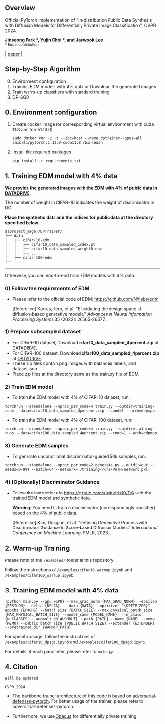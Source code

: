 

## Overview

Official PyTorch implementation of "In-distribution Public Data Synthesis with Diffusion Models for Differentially Private Image Classification", CVPR 2024.

**[Jinseong Park](https://jinseongp.github.io/) \*, [Yujin Choi](https://scholar.google.com/citations?user=3u0-O2sAAAAJ&hl=en) \*, and Jaewook Lee**   
<sup> * Equal contribution </sup> 

| [paper](https://jinseongp.github.io/assets/files/CVPR2024_In-distribution%20Public%20Data%20Synthesis%20with%20Diffusion%20Models%20for%20Differentially%20Private%20Image%20Classification.pdf) | 



## Step-by-Step Algorithm

0. Environment configuration
1. Training EDM models with 4\% data or Download the generated images 
2. Train warm-up classifiers with standard training
3. DP-SGD



## 0. Environment configuration 

1. Create docker image (or corresponding virtual environment with cuda 11.8 and torch1.13.0)

     ```
   sudo docker run -i -t --ipc=host --name dptrainer--gpus=all anibali/pytorch:1.13.0-cuda11.8 /bin/bash
     ```

2. Install the required packages

     ```
   pip install -r requirements.txt
     ```

   


## 1. Training EDM model with 4\% data
**We provide the generated images with the EDM with 4\% of public data in  [DATADRIVE](https://drive.google.com/drive/folders/14Wsb0Fl7Kp3m12oPQ2-kcr_sf3UB27WE?usp=sharing).**

The number of weight in CIFAR-10 indicates the weight of discriminator in DG.

**Place the synthetic data and the indices for public data at the directory specified below.**

```
${project_page}/DPTrainer/
├── data 
│   ├── cifar-10-edm
│   |   ├── cifar10_data_sampled_index.pt
│   |   ├── cifar10_data_sampled_weight0.npz
│   |   ├── ...
│   ├── cifar-100-edm
├── ...
```

---

Otherwise, you can end-to-end train EDM models with 4\% data. 

### 0) Follow the requirements of EDM

 - Please refer to the official code of EDM: https://github.com/NVlabs/edm

   [Reference] Karras, Tero, et al. "Elucidating the design space of diffusion-based generative models." *Advances in Neural Information Processing Systems* 35 (2022): 26565-26577.

### 1) Prepare subsampled dataset
  - For CIFAR-10 dataset, Download **cifar10_data_sampled_4percent.zip** at [DATADRIVE](https://drive.google.com/drive/folders/14Wsb0Fl7Kp3m12oPQ2-kcr_sf3UB27WE?usp=sharing).
   - For CIFAR-100 dataset, Download **cifar100_data_sampled_4percent.zip** at [DATADRIVE](https://drive.google.com/drive/folders/14Wsb0Fl7Kp3m12oPQ2-kcr_sf3UB27WE?usp=sharing).
  - These zip files contain png images with balanced labels, and dataset.json 
  - Place zip files at the directory same as the train.py file of EDM.

### 2) Train EDM model
  - To train the EDM model with 4\% of CIFAR-10 dataset, run: 
  ```
  torchrun --standalone --nproc_per_node=4 train.py --outdir=training-runs --data=cifar10_data_sampled_4percent.zip --cond=1 --arch=ddpmpp 
  ```
  - To train the EDM model with 4\% of CIFAR-100 dataset, run: 
  ```
  torchrun --standalone --nproc_per_node=4 train.py --outdir=training-runs --data=cifar100_data_sampled_4percent.zip --cond=1 --arch=ddpmpp 
  ```

### 3) Generate EDM samples
  - To generate unconditional discriminator-guided 50k samples, run: 
  ```
  torchrun --standalone --nproc_per_node=2 generate.py --outdir=out --seeds=0-999 --batch=64 --network=./training-runs/PATH/network.pkl
  ```

### 4) (Optionally) Discriminator Guidance 

  - Follow the instructions in https://github.com/alsdudrla10/DG with the trained EDM model and synthetic data.

    **Warning**: You need to train a discriminator (correspondingly classifier) based on the 4\% of public data.

    [Reference] Kim, Dongjun, et al. "Refining Generative Process with Discriminator Guidance in Score-based Diffusion Models." *International Conference on Machine Learning*. PMLR, 2023.

    

## 2. Warm-up Training

Please refer to the `/examples/` folder in this repository.

Follow the instructions of `/examples/cifar10_warmup.ipynb` and  `/examples/cifar100_warmup.ipynb`.



## 3. Training EDM model with 4\% data

  ```
!python main.py --gpu {GPU} --max_grad_norm {MAX_GRAD_NORM} --epsilon {EPSILON} --delta {DELTA}  --data {DATA} --optimizer "{OPTIMIZER}" --epochs {EPOCHS} --batch_size {BATCH_SIZE} --max_physical_batch_size {MAX_PHYSICAL_BATCH_SIZE} --model_name {MODEL_NAME}  --n_class {N_CLASSES} --augmult {N_AUGMULT} --path {PATH} --name {NAME} --memo {MEMO} --public_batch_size {PUBLIC_BATCH_SIZE} --extender {EXTENDER}  --pretrained_dir {WARMUP_PATH}
  ```

For specific usage, follow the instructions of `/examples/cifar10_dpsgd.ipynb` and  `/examples/cifar100_dpsgd.ipynb`.

For details of each parameter, please refer to `main.py`. 



## 4. Citation

```
Will be updated

CVPR 2024
```



- The backbone trainer architecture of this code is based on [adversarial-defenses-pytorch](https://github.com/Harry24k/adversarial-defenses-pytorch). For better usage of the trainer, please refer to adversarial-defenses-pytorch. 

- Furthermore, we use [Opacus](https://github.com/pytorch/opacus) for differentially private training.